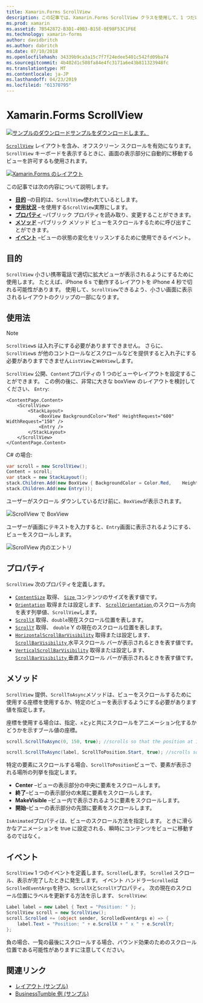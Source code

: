 ```yaml
---
title: Xamarin.Forms ScrollView
description: この記事では、Xamarin.Forms ScrollView クラスを使用して、1 つだけの画面上に一致することはできませんし、キーボードのためのコンテンツがあるが、レイアウトを表示する方法について説明します。
ms.prod: xamarin
ms.assetid: 7B542872-B3D1-49B3-B15E-0E98F53C1F6E
ms.technology: xamarin-forms
author: davidbritch
ms.author: dabritch
ms.date: 07/10/2018
ms.openlocfilehash: 34339b9ca3a15c7f7f24edee5401c542fd09ba74
ms.sourcegitcommit: 4b402d1c508fa84e4fc3171a6e43b811323948fc
ms.translationtype: MT
ms.contentlocale: ja-JP
ms.lasthandoff: 04/23/2019
ms.locfileid: "61370795"
---
```

# <a name="xamarinforms-scrollview"></a>Xamarin.Forms ScrollView

[![サンプルのダウンロード](~/media/shared/download.png)サンプルをダウンロードします。](https://developer.xamarin.com/samples/xamarin-forms/UserInterface/Layout/)

[`ScrollView`](xref:Xamarin.Forms.ScrollView) レイアウトを含み、オフスクリーン スクロールを有効になります。 `ScrollView` キーボードを表示するときに、画面の表示部分に自動的に移動するビューを許可するも使用されます。

[![](scroll-view-images/layouts-sml.png "Xamarin.Forms のレイアウト")](scroll-view-images/layouts.png#lightbox "Xamarin.Forms のレイアウト")

この記事では次の内容について説明します。

- **[目的](#purpose)** &ndash;の目的は、`ScrollView`使われているとします。
- **[使用状況](#usage)** &ndash;を使用する`ScrollView`実際にします。
- **[プロパティ](#properties)** &ndash;パブリック プロパティを読み取り、変更することができます。
- **[メソッド](#methods)** &ndash;パブリック メソッド ビューをスクロールするために呼び出すことができます。
- **[イベント](#events)** &ndash;ビューの状態の変化をリッスンするために使用できるイベント。

## <a name="purpose"></a>目的

`ScrollView` 小さい携帯電話で適切に拡大ビューが表示されるようにするために使用します。 たとえば、iPhone 6 s で動作するレイアウトを iPhone 4 秒で切れる可能性があります。 使用して、`ScrollView`できるよう、小さい画面に表示されるレイアウトのクリップの一部になります。

## <a name="usage"></a>使用法

> [!NOTE]
> `ScrollView`s は入れ子にする必要がありますできません。 さらに、 `ScrollView`s が他のコントロールなどスクロールなどを提供すると入れ子にする必要がありますできません`ListView`と`WebView`します。

`ScrollView` 公開、`Content`プロパティの 1 つのビューやレイアウトを設定することができます。 この例の後に、非常に大きな boxView のレイアウトを検討してください、 `Entry`:

```xaml
<ContentPage.Content>
    <ScrollView>
        <StackLayout>
            <BoxView BackgroundColor="Red" HeightRequest="600" WidthRequest="150" />
            <Entry />
        </StackLayout>
    </ScrollView>
</ContentPage.Content>
```

C# の場合:

```csharp
var scroll = new ScrollView();
Content = scroll;
var stack = new StackLayout();
stack.Children.Add(new BoxView { BackgroundColor = Color.Red,    HeightRequest = 600, WidthRequest = 600 });
stack.Children.Add(new Entry());
```

ユーザーがスクロール ダウンしているだけ前に、`BoxView`が表示されます。

![](scroll-view-images/scroll-start.png "ScrollView で BoxView")

ユーザーが画面にテキストを入力すると、`Entry`画面に表示されるようにする、ビューをスクロールします。

![](scroll-view-images/scroll-end.png "ScrollView 内のエントリ")

## <a name="properties"></a>プロパティ

`ScrollView` 次のプロパティを定義します。

- [`ContentSize`](xref:Xamarin.Forms.ScrollView.ContentSizeProperty) 取得、 [ `Size` ](xref:Xamarin.Forms.Size)コンテンツのサイズを表す値です。
- [`Orientation`](xref:Xamarin.Forms.ScrollView.OrientationProperty) 取得または設定します、 [ `ScrollOrientation` ](xref:Xamarin.Forms.ScrollOrientation)のスクロール方向を表す列挙値、`ScrollView`します。
- [`ScrollX`](xref:Xamarin.Forms.ScrollView.ScrollXProperty) 取得、`double`現在スクロール位置を表します。
- [`ScrollY`](xref:Xamarin.Forms.ScrollView.ScrollYProperty) 取得、 `double` Y の現在のスクロール位置を表します。
- [`HorizontalScrollBarVisibility`](xref:Xamarin.Forms.ScrollView.HorizontalScrollBarVisibilityProperty) 取得または設定します、 [ `ScrollBarVisibility` ](xref:Xamarin.Forms.ScrollBarVisibility)水平スクロール バーが表示されるときを表す値です。
- [`VerticalScrollBarVisibility`](xref:Xamarin.Forms.ScrollView.VerticalScrollBarVisibilityProperty) 取得または設定します、 [ `ScrollBarVisibility` ](xref:Xamarin.Forms.ScrollBarVisibility)垂直スクロール バーが表示されるときを表す値です。

## <a name="methods"></a>メソッド

`ScrollView` 提供、`ScrollToAsync`メソッドは、ビューをスクロールするために使用する座標を使用するか、特定のビューを表示するようにする必要があります値を指定します。

座標を使用する場合は、指定、`x`と`y`と共にスクロールをアニメーション化するかどうかを示すブール値の座標。

```csharp
scroll.ScrollToAsync(0, 150, true); //scrolls so that the position at 150px from the top is visible

scroll.ScrollToAsync(label, ScrollToPosition.Start, true); //scrolls so that the label is at the start of the list
```

特定の要素にスクロールする場合、`ScrollToPosition`ビューで、要素が表示される場所の列挙を指定します。

- **Center** &ndash;ビューの表示部分の中央に要素をスクロールします。
- **終了**&ndash;ビューの表示部分の末尾に要素をスクロールします。
- **MakeVisible** &ndash;ビュー内で表示されるように要素をスクロールします。
- **開始**&ndash;ビューの表示部分の先頭に要素をスクロールします。

`IsAnimated`プロパティは、ビューのスクロール方法を指定します。 ときに滑らかなアニメーションを true に設定される、瞬時にコンテンツをビューに移動するのではなく。

## <a name="events"></a>イベント

`ScrollView` 1 つのイベントを定義します。`Scrolled`します。 `Scrolled` スクロール、表示が完了したときに発生します。 イベント ハンドラー`Scrolled`は`ScrolledEventArgs`を持つ、`ScrollX`と`ScrollY`プロパティ。 次の現在のスクロール位置にラベルを更新する方法を示します、 `ScrollView`:

```csharp
Label label = new Label { Text = "Position: " };
ScrollView scroll = new ScrollView();
scroll.Scrolled += (object sender, ScrolledEventArgs e) => {
    label.Text = "Position: " + e.ScrollX + " x " + e.ScrollY;
};
```

負の場合、一覧の最後にスクロールする場合、バウンド効果のためのスクロール位置である可能性がありますに注意してください。


## <a name="related-links"></a>関連リンク

- [レイアウト (サンプル)](https://developer.xamarin.com/samples/xamarin-forms/UserInterface/Layout/)
- [BusinessTumble 例 (サンプル)](https://developer.xamarin.com/samples/xamarin-forms/UserInterface/BusinessTumble/)
